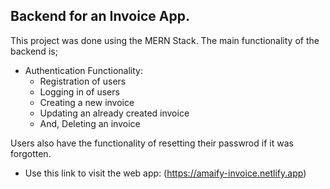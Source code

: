 ## Backend for an Invoice App.

This project was done using the MERN Stack. The main functionality of the backend is;

- Authentication Functionality:
  - Registration of users
  - Logging in of users
  - Creating a new invoice
  - Updating an already created invoice
  - And, Deleting an invoice

Users also have the functionality of resetting their passwrod if it was forgotten.

- Use this link to visit the web app: (https://amaify-invoice.netlify.app)
